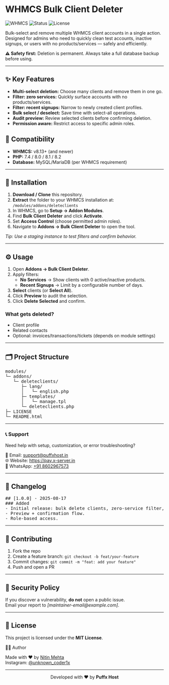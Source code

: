 

<h1>WHMCS Bulk Client Deleter</h1>

<p>
  <img src="https://img.shields.io/badge/WHMCS-8.13%2B-blue" alt="WHMCS">
  <img src="https://img.shields.io/badge/status-active-success" alt="Status">
  <img src="https://img.shields.io/badge/license-MIT-green" alt="License">
</p>

<p>Bulk-select and remove multiple WHMCS client accounts in a single action. Designed for admins who need to quickly clean test accounts, inactive signups, or users with no products/services — safely and efficiently.</p>

<p><strong>⚠️ Safety first:</strong> Deletion is permanent. Always take a full database backup before using.</p>

<hr>

<h2>✨ Key Features</h2>
<ul>
  <li><strong>Multi-select deletion:</strong> Choose many clients and remove them in one go.</li>
  <li><strong>Filter: zero services:</strong> Quickly surface accounts with no products/services.</li>
  <li><strong>Filter: recent signups:</strong> Narrow to newly created client profiles.</li>
  <li><strong>Bulk select / deselect:</strong> Save time with select-all operations.</li>
  <li><strong>Audit preview:</strong> Review selected clients before confirming deletion.</li>
  <li><strong>Permission aware:</strong> Restrict access to specific admin roles.</li>
</ul>

<h2>🧰 Compatibility</h2>
<ul>
  <li><strong>WHMCS:</strong> v8.13+ (and newer)</li>
  <li><strong>PHP:</strong> 7.4 / 8.0 / 8.1 / 8.2</li>
  <li><strong>Database:</strong> MySQL/MariaDB (per WHMCS requirement)</li>
</ul>

<hr>



<h2>🚀 Installation</h2>
<ol>
  <li><strong>Download / Clone</strong> this repository.</li>
  <li><strong>Extract</strong> the folder to your WHMCS installation at:<br>
      <code>/modules/addons/deleteclients</code>
  </li>
  <li>In WHMCS, go to <strong>Setup → Addon Modules</strong>.</li>
  <li>Find <strong>Bulk Client Deleter</strong> and click <strong>Activate</strong>.</li>
  <li>Set <strong>Access Control</strong> (choose permitted admin roles).</li>
  <li>Navigate to <strong>Addons → Bulk Client Deleter</strong> to open the tool.</li>
</ol>

<p><em>Tip: Use a staging instance to test filters and confirm behavior.</em></p>

<hr>

<h2>⚙️ Usage</h2>
<ol>
  <li>Open <strong>Addons → Bulk Client Deleter</strong>.</li>
  <li>Apply filters:
    <ul>
      <li><strong>No Services</strong> → Show clients with 0 active/inactive products.</li>
      <li><strong>Recent Signups</strong> → Limit by a configurable number of days.</li>
    </ul>
  </li>
  <li><strong>Select</strong> clients (or <strong>Select All</strong>).</li>
  <li>Click <strong>Preview</strong> to audit the selection.</li>
  <li>Click <strong>Delete Selected</strong> and confirm.</li>
</ol>

<h3>What gets deleted?</h3>
<ul>
  <li>Client profile</li>
  <li>Related contacts</li>
  <li>Optional: invoices/transactions/tickets (depends on module settings)</li>
</ul>

<hr>

<h2>🗂️ Project Structure</h2>
<pre>
modules/
└─ addons/
   └─ deleteclients/
      ├─ lang/
      │   └─ english.php
      ├─ templates/
      │   └─ manage.tpl
      └─ deleteclients.php
├─ LICENSE
└─ README.html
</pre>

<hr>

### 📞 Support
Need help with setup, customization, or error troubleshooting?
<p>📧 Email: <a href="mailto:support@puffxhost.in" target="_blank">support@puffxhost.in</a><br>
     🌐 Website: <a href="https://pay.x-server.in/" target="_blank">https://pay.x-server.in</a><br>
     📱 WhatsApp: <a href="https://wa.me/918602967573" target="_blank">+91 8602967573</a><br>
  </p>

<hr>

<h2>📝 Changelog</h2>
<pre>
## [1.0.0] - 2025-08-17
### Added
- Initial release: bulk delete clients, zero-service filter, recent signup filter.
- Preview + confirmation flow.
- Role-based access.
</pre>

<hr>

<h2>🤝 Contributing</h2>
<ol>
  <li>Fork the repo</li>
  <li>Create a feature branch: <code>git checkout -b feat/your-feature</code></li>
  <li>Commit changes: <code>git commit -m "feat: add your feature"</code></li>
  <li>Push and open a PR</li>
</ol>

<hr>

<h2>🔐 Security Policy</h2>
<p>If you discover a vulnerability, <strong>do not</strong> open a public issue.<br>
Email your report to <em>[maintainer-email@example.com]</em>.</p>

<hr>

<h2>📄 License</h2>
<p>This project is licensed under the <strong>MIT License</strong>.</p>

👨‍💻 Author</h2>
  <p>Made with ❤️ by <a href="https://github.com/puffxhost" target="_blank">Nitin Mehta</a><br>
     Instagram: <a href="https://instagram.com/unknown_coder1x" target="_blank">@unknown_coder1x</a>
  </p>

<hr>
<p align="center">
  Developed with ❤️ by <strong>Puffx Host</strong>
</p>

</body>
</html>

